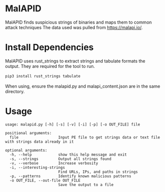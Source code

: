 # MalAPID
 MalAPID finds suspicious strings of binaries and maps them to common attack techniques
 The data used was pulled from https://malapi.io/.
# Install Dependencies
MalAPID uses rust_strings to extract strings and tabulate formats the output. They are required for the tool to run.<br><br>
`pip3 install rust_strings tabulate`<br><br>
When using, ensure the malapid.py and malapi_content.json are in the same directory.
# Usage
```
usage: malapid.py [-h] [-s] [-v] [-i] [-p] [-o OUT_FILE] file

positional arguments:
  file                  Input PE file to get strings data or text file with strings data already in it

optional arguments:
  -h, --help            show this help message and exit
  -s, --strings         Output all strings found
  -v, --verbose         Increase verbosity
  -i, --interesting-strings
                        Find URLs, IPs, and paths in strings
  -p, --patterns        Identify known malicious patterns
  -o OUT_FILE, --out-file OUT_FILE
                        Save the output to a file
